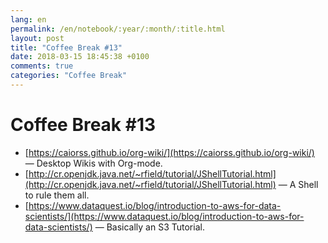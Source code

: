 ```yaml
---
lang: en
permalink: /en/notebook/:year/:month/:title.html
layout: post
title: "Coffee Break #13"
date: 2018-03-15 18:45:38 +0100
comments: true
categories: "Coffee Break"
---
```


# Coffee Break #13

- [https://caiorss.github.io/org-wiki/](https://caiorss.github.io/org-wiki/) &mdash; Desktop Wikis with Org-mode.
- [http://cr.openjdk.java.net/~rfield/tutorial/JShellTutorial.html](http://cr.openjdk.java.net/~rfield/tutorial/JShellTutorial.html) &mdash; A Shell to rule them all.
- [https://www.dataquest.io/blog/introduction-to-aws-for-data-scientists/](https://www.dataquest.io/blog/introduction-to-aws-for-data-scientists/) &mdash; Basically an S3 Tutorial.
